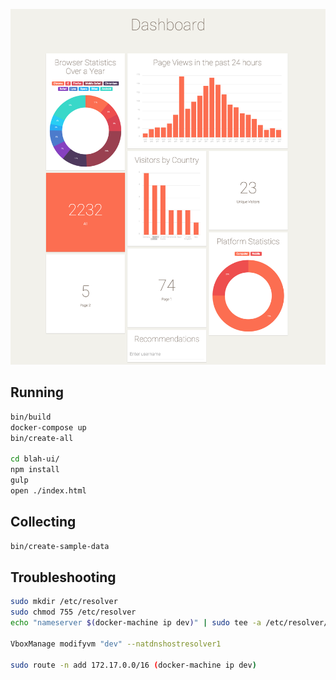 ![Dashboard](/dashboard.png)

## Running

```bash
bin/build
docker-compose up
bin/create-all

cd blah-ui/
npm install
gulp
open ./index.html
```

## Collecting

```bash
bin/create-sample-data
```

## Troubleshooting

```bash
sudo mkdir /etc/resolver
sudo chmod 755 /etc/resolver
echo "nameserver $(docker-machine ip dev)" | sudo tee -a /etc/resolver/mesos

VboxManage modifyvm "dev" --natdnshostresolver1

sudo route -n add 172.17.0.0/16 (docker-machine ip dev)
```
